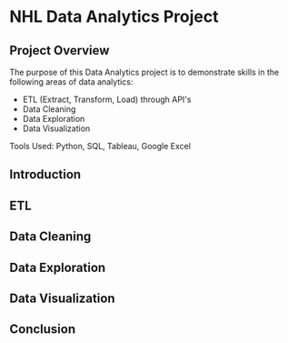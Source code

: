 # NHL Data Analytics Project

## Project Overview
The purpose of this Data Analytics project is to demonstrate skills in the following areas of data analytics:
- ETL (Extract, Transform, Load) through API's
- Data Cleaning
- Data Exploration
- Data Visualization

Tools Used: Python, SQL, Tableau, Google Excel

## Introduction


## ETL

## Data Cleaning

## Data Exploration

## Data Visualization

## Conclusion
